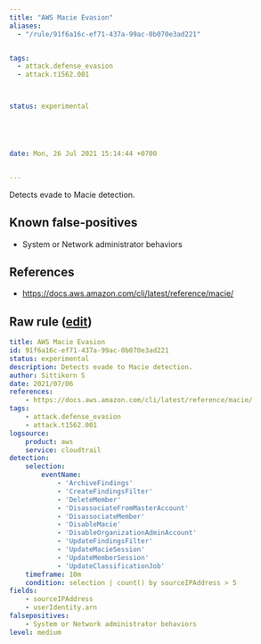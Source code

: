 ```yaml
---
title: "AWS Macie Evasion"
aliases:
  - "/rule/91f6a16c-ef71-437a-99ac-0b070e3ad221"


tags:
  - attack.defense_evasion
  - attack.t1562.001



status: experimental





date: Mon, 26 Jul 2021 15:14:44 +0700


---
```


Detects evade to Macie detection.

<!--more-->


## Known false-positives

* System or Network administrator behaviors



## References

* https://docs.aws.amazon.com/cli/latest/reference/macie/


## Raw rule ([edit](https://github.com/SigmaHQ/sigma/edit/master/rules/cloud/aws/aws_macic_evasion.yml))
```yaml
title: AWS Macie Evasion
id: 91f6a16c-ef71-437a-99ac-0b070e3ad221
status: experimental
description: Detects evade to Macie detection.
author: Sittikorn S
date: 2021/07/06
references:
    - https://docs.aws.amazon.com/cli/latest/reference/macie/
tags:
    - attack.defense_evasion
    - attack.t1562.001
logsource:
    product: aws
    service: cloudtrail
detection:
    selection:
        eventName:
            - 'ArchiveFindings'
            - 'CreateFindingsFilter'
            - 'DeleteMember'
            - 'DisassociateFromMasterAccount'
            - 'DisassociateMember'
            - 'DisableMacie'
            - 'DisableOrganizationAdminAccount'
            - 'UpdateFindingsFilter'
            - 'UpdateMacieSession'
            - 'UpdateMemberSession'
            - 'UpdateClassificationJob'
    timeframe: 10m
    condition: selection | count() by sourceIPAddress > 5
fields:
    - sourceIPAddress
    - userIdentity.arn
falsepositives:
    - System or Network administrator behaviors
level: medium

```
